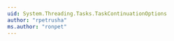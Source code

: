 ```yaml
---
uid: System.Threading.Tasks.TaskContinuationOptions
author: "rpetrusha"
ms.author: "ronpet"
---
```

